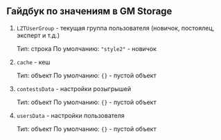 ## Гайдбук по значениям в GM Storage

1. `LZTUserGroup` - текущая группа пользователя (новичок, постоялец, эксперт и т.д.)

    Тип: строка
    По умолчанию: `"style2"` - новичок

2. `cache` - кеш

    Тип: объект
    По умолчанию: `{}` - пустой объект

3. `contestsData` - настройки розыгрышей

    Тип: объект
    По умолчанию: `{}` - пустой объект

4. `usersData` - настройки пользователя

    Тип: объект
    По умолчанию: `{}` - пустой объект